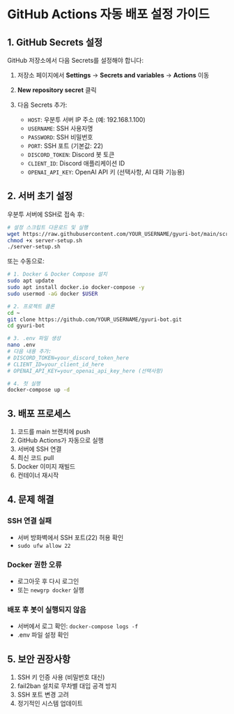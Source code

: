# GitHub Actions 자동 배포 설정 가이드

## 1. GitHub Secrets 설정

GitHub 저장소에서 다음 Secrets를 설정해야 합니다:

1. 저장소 페이지에서 **Settings** → **Secrets and variables** → **Actions** 이동
2. **New repository secret** 클릭
3. 다음 Secrets 추가:

   - `HOST`: 우분투 서버 IP 주소 (예: 192.168.1.100)
   - `USERNAME`: SSH 사용자명
   - `PASSWORD`: SSH 비밀번호
   - `PORT`: SSH 포트 (기본값: 22)
   - `DISCORD_TOKEN`: Discord 봇 토큰
   - `CLIENT_ID`: Discord 애플리케이션 ID
   - `OPENAI_API_KEY`: OpenAI API 키 (선택사항, AI 대화 기능용)

## 2. 서버 초기 설정

우분투 서버에 SSH로 접속 후:

```bash
# 설정 스크립트 다운로드 및 실행
wget https://raw.githubusercontent.com/YOUR_USERNAME/gyuri-bot/main/scripts/server-setup.sh
chmod +x server-setup.sh
./server-setup.sh
```

또는 수동으로:

```bash
# 1. Docker & Docker Compose 설치
sudo apt update
sudo apt install docker.io docker-compose -y
sudo usermod -aG docker $USER

# 2. 프로젝트 클론
cd ~
git clone https://github.com/YOUR_USERNAME/gyuri-bot.git
cd gyuri-bot

# 3. .env 파일 생성
nano .env
# 다음 내용 추가:
# DISCORD_TOKEN=your_discord_token_here
# CLIENT_ID=your_client_id_here
# OPENAI_API_KEY=your_openai_api_key_here (선택사항)

# 4. 첫 실행
docker-compose up -d
```

## 3. 배포 프로세스

1. 코드를 main 브랜치에 push
2. GitHub Actions가 자동으로 실행
3. 서버에 SSH 연결
4. 최신 코드 pull
5. Docker 이미지 재빌드
6. 컨테이너 재시작

## 4. 문제 해결

### SSH 연결 실패
- 서버 방화벽에서 SSH 포트(22) 허용 확인
- `sudo ufw allow 22`

### Docker 권한 오류
- 로그아웃 후 다시 로그인
- 또는 `newgrp docker` 실행

### 배포 후 봇이 실행되지 않음
- 서버에서 로그 확인: `docker-compose logs -f`
- .env 파일 설정 확인

## 5. 보안 권장사항

1. SSH 키 인증 사용 (비밀번호 대신)
2. fail2ban 설치로 무차별 대입 공격 방지
3. SSH 포트 변경 고려
4. 정기적인 시스템 업데이트